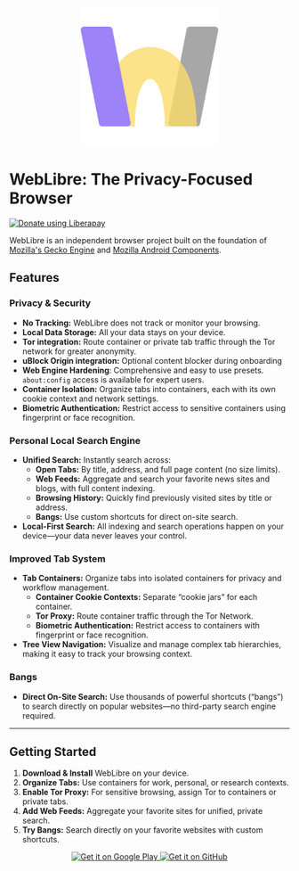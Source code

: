 <p align="center">
  <img width="250" src="app/assets/icon/icon.png" alt="WebLibre Logo">
</p>

# WebLibre: The Privacy-Focused Browser

<a href="https://liberapay.com/FaFre/donate"><img alt="Donate using Liberapay" src="https://liberapay.com/assets/widgets/donate.svg"></a>

WebLibre is an independent browser project built on the foundation of [Mozilla's Gecko Engine](https://en.wikipedia.org/wiki/Gecko_(software)) and [Mozilla Android Components](https://mozac.org/).

## Features

### Privacy & Security
- **No Tracking:** WebLibre does not track or monitor your browsing.
- **Local Data Storage:** All your data stays on your device.
- **Tor integration:** Route container or private tab traffic through the Tor network for greater anonymity.
- **uBlock Origin integration:** Optional content blocker during onboarding
- **Web Engine Hardening**: Comprehensive and easy to use presets. `about:config` access is available for expert users.
- **Container Isolation:** Organize tabs into containers, each with its own cookie context and network settings.
- **Biometric Authentication:** Restrict access to sensitive containers using fingerprint or face recognition.

### Personal Local Search Engine

- **Unified Search:** Instantly search across:
    - **Open Tabs:** By title, address, and full page content (no size limits).
    - **Web Feeds:** Aggregate and search your favorite news sites and blogs, with full content indexing.
    - **Browsing History:** Quickly find previously visited sites by title or address.
    - **Bangs:** Use custom shortcuts for direct on-site search.
- **Local-First Search:** All indexing and search operations happen on your device—your data never leaves your control.

### Improved Tab System

- **Tab Containers:** Organize tabs into isolated containers for privacy and workflow management.
    - **Container Cookie Contexts:** Separate “cookie jars” for each container.
    - **Tor Proxy:** Route container traffic through the Tor Network.
    - **Biometric Authentication:** Restrict access to containers with fingerprint or face recognition.
- **Tree View Navigation:** Visualize and manage complex tab hierarchies, making it easy to track your browsing context.

### Bangs

- **Direct On-Site Search:** Use thousands of powerful shortcuts (“bangs”) to search directly on popular websites—no third-party search engine required.

---

## Getting Started

1. **Download & Install** WebLibre on your device.
2. **Organize Tabs:** Use containers for work, personal, or research contexts.
3. **Enable Tor Proxy:** For sensitive browsing, assign Tor to containers or private tabs.
4. **Add Web Feeds:** Aggregate your favorite sites for unified, private search.
5. **Try Bangs:** Search directly on your favorite websites with custom shortcuts.

<p align="center">
  <a href='https://play.google.com/store/apps/details?id=eu.weblibre.gecko'>
    <img height="100" alt='Get it on Google Play' src='https://play.google.com/intl/en_us/badges/static/images/badges/en_badge_web_generic.png'/>
  </a>
  <a href='https://github.com/FaFre/WebLibre/releases'>
    <img height="100" alt='Get it on GitHub' src='https://github.com/machiav3lli/oandbackupx/raw/034b226cea5c1b30eb4f6a6f313e4dadcbb0ece4/badge_github.png'/>
  </a>
</p>
